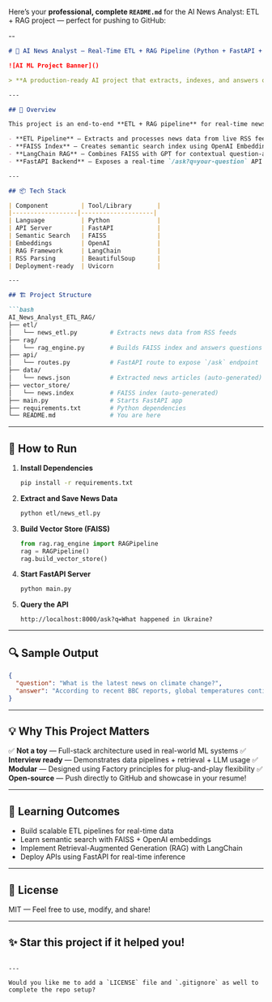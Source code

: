 Here’s your **professional, complete `README.md`** for the AI News Analyst: ETL + RAG project — perfect for pushing to GitHub:

--

````markdown
# 🧠 AI News Analyst — Real-Time ETL + RAG Pipeline (Python + FastAPI + LangChain + FAISS)

![AI ML Project Banner]()

> **A production-ready AI project that extracts, indexes, and answers questions about live news using Retrieval-Augmented Generation (RAG)**

---

## 🚀 Overview

This project is an end-to-end **ETL + RAG pipeline** for real-time news articles using cutting-edge technologies in AI and data engineering:

- **ETL Pipeline** — Extracts and processes news data from live RSS feeds (BBC, NYTimes)
- **FAISS Index** — Creates semantic search index using OpenAI Embeddings
- **LangChain RAG** — Combines FAISS with GPT for contextual question-answering
- **FastAPI Backend** — Exposes a real-time `/ask?q=your-question` API endpoint

---

## 📦 Tech Stack

| Component         | Tool/Library       |
|------------------|--------------------|
| Language          | Python             |
| API Server        | FastAPI            |
| Semantic Search   | FAISS              |
| Embeddings        | OpenAI             |
| RAG Framework     | LangChain          |
| RSS Parsing       | BeautifulSoup      |
| Deployment-ready  | Uvicorn            |

---

## 🏗️ Project Structure

```bash
AI_News_Analyst_ETL_RAG/
├── etl/
│   └── news_etl.py         # Extracts news data from RSS feeds
├── rag/
│   └── rag_engine.py       # Builds FAISS index and answers questions
├── api/
│   └── routes.py           # FastAPI route to expose `/ask` endpoint
├── data/
│   └── news.json           # Extracted news articles (auto-generated)
├── vector_store/
│   └── news.index          # FAISS index (auto-generated)
├── main.py                 # Starts FastAPI app
├── requirements.txt        # Python dependencies
└── README.md               # You are here
````

---

## 🧪 How to Run

1. **Install Dependencies**

   ```bash
   pip install -r requirements.txt
   ```

2. **Extract and Save News Data**

   ```bash
   python etl/news_etl.py
   ```

3. **Build Vector Store (FAISS)**

   ```python
   from rag.rag_engine import RAGPipeline
   rag = RAGPipeline()
   rag.build_vector_store()
   ```

4. **Start FastAPI Server**

   ```bash
   python main.py
   ```

5. **Query the API**

   ```
   http://localhost:8000/ask?q=What happened in Ukraine?
   ```

---

## 🔍 Sample Output

```json
{
  "question": "What is the latest news on climate change?",
  "answer": "According to recent BBC reports, global temperatures continue to rise due to greenhouse emissions..."
}
```

---

## 💡 Why This Project Matters

✅ **Not a toy** — Full-stack architecture used in real-world ML systems
✅ **Interview ready** — Demonstrates data pipelines + retrieval + LLM usage
✅ **Modular** — Designed using Factory principles for plug-and-play flexibility
✅ **Open-source** — Push directly to GitHub and showcase in your resume!

---

## 🧠 Learning Outcomes

* Build scalable ETL pipelines for real-time data
* Learn semantic search with FAISS + OpenAI embeddings
* Implement Retrieval-Augmented Generation (RAG) with LangChain
* Deploy APIs using FastAPI for real-time inference

---

## 📜 License

MIT — Feel free to use, modify, and share!

---

## ✨ Star this project if it helped you!

```

---

Would you like me to add a `LICENSE` file and `.gitignore` as well to complete the repo setup?
```

